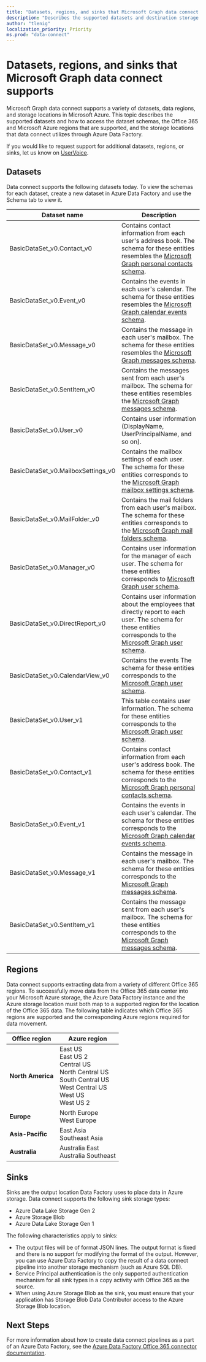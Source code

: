 ```yaml
---
title: "Datasets, regions, and sinks that Microsoft Graph data connect supports"
description: "Describes the supported datasets and destination storage types that can be used with Microsoft Graph data connect."
author: "tlenig"
localization_priority: Priority
ms.prod: "data-connect"
---
```


# Datasets, regions, and sinks that Microsoft Graph data connect supports

Microsoft Graph data connect supports a variety of datasets, data regions, and storage locations in Microsoft Azure. This topic describes the supported datasets and how to access the dataset schemas, the Office 365 and Microsoft Azure regions that are supported, and the storage locations that data connect utilizes through Azure Data Factory.

If you would like to request support for additional datasets, regions, or sinks, let us know on [UserVoice](https://microsoftgraph.uservoice.com/forums/920506-microsoft-graph-feature-requests?category_id=359581).

## Datasets

Data connect supports the following datasets today. To view the schemas for each dataset, create a new dataset in Azure Data Factory and use the Schema tab to view it. 

|Dataset name|Description|
|-------------|-----------|
|BasicDataSet_v0.Contact_v0|Contains contact information from each user's address book. The schema for these entities resembles the [Microsoft Graph personal contacts schema](https://developer.microsoft.com/en-us/graph/docs/api-reference/v1.0/resources/contact).| 
|BasicDataSet_v0.Event_v0|Contains the events in each user's calendar. The schema for these entities resembles the [Microsoft Graph calendar events schema](https://developer.microsoft.com/en-us/graph/docs/api-reference/v1.0/resources/event).| 
|BasicDataSet_v0.Message_v0|Contains the message in each user's mailbox. The schema for these entities resembles the [Microsoft Graph messages schema](https://developer.microsoft.com/en-us/graph/docs/api-reference/v1.0/resources/message).| 
|BasicDataSet_v0.SentItem_v0|Contains the messages sent from each user's mailbox. The schema for these entities resembles the [Microsoft Graph messages schema](https://developer.microsoft.com/en-us/graph/docs/api-reference/v1.0/resources/message).| 
|BasicDataSet_v0.User_v0|Contains user information (DisplayName, UserPrincipalName, and so on).| 
|BasicDataSet_v0.MailboxSettings_v0|Contains the mailbox settings of each user. The schema for these entities corresponds to the [Microsoft Graph mailbox settings schema](https://docs.microsoft.com/en-us/graph/api/resources/mailboxsettings?view=graph-rest-1.0).| 
|BasicDataSet_v0.MailFolder_v0|Contains the mail folders from each user's mailbox. The schema for these entities corresponds to the [Microsoft Graph mail folders schema](https://developer.microsoft.com/en-us/graph/docs/api-reference/v1.0/resources/mailfolder).|
|BasicDataSet_v0.Manager_v0|Contains user information for the manager of each user. The schema for these entities corresponds to [Microsoft Graph user schema](https://developer.microsoft.com/en-us/graph/docs/api-reference/v1.0/resources/user).|
|BasicDataSet_v0.DirectReport_v0|Contains user information about the employees that directly report to each user. The schema for these entities corresponds to the [Microsoft Graph user schema](https://developer.microsoft.com/en-us/graph/docs/api-reference/v1.0/resources/user).|
|BasicDataSet_v0.CalendarView_v0|Contains the events  The schema for these entities corresponds to the [Microsoft Graph user schema](https://developer.microsoft.com/en-us/graph/docs/api-reference/v1.0/resources/events).|
|BasicDataSet_v0.User_v1|This table contains user information. The schema for these entities corresponds to the [Microsoft Graph user schema](https://developer.microsoft.com/en-us/graph/docs/api-reference/v1.0/resources/user).|
|BasicDataSet_v0.Contact_v1|Contains contact information from each user's address book. The schema for these entities corresponds to the [Microsoft Graph personal contacts schema](https://developer.microsoft.com/en-us/graph/docs/api-reference/v1.0/resources/contact).|
|BasicDataSet_v0.Event_v1|Contains the events in each user's calendar. The schema for these entities corresponds to the [Microsoft Graph calendar events schema](https://developer.microsoft.com/en-us/graph/docs/api-reference/v1.0/resources/event).|
|BasicDataSet_v0.Message_v1|Contains the message in each user's mailbox. The schema for these entities corresponds to the [Microsoft Graph messages schema](https://developer.microsoft.com/en-us/graph/docs/api-reference/v1.0/resources/message).|
|BasicDataSet_v0.SentItem_v1|Contains the message sent from each user's mailbox. The schema for these entities corresponds to the [Microsoft Graph messages schema](https://developer.microsoft.com/en-us/graph/docs/api-reference/v1.0/resources/message).|

## Regions

Data connect supports extracting data from a variety of different Office 365 regions. To successfully move data from the Office 365 data center into your Microsoft Azure storage, the Azure Data Factory instance and the Azure storage location must both map to a supported region for the location of the Office 365 data. The following table indicates which Office 365 regions are supported and the corresponding Azure regions required for data movement. 

| Office region                    | Azure region                                |
|----------------------------------|---------------------------------------------|
| **North America**                | East US<br/>East US 2<br/>Central US<br/>North Central US<br/>South Central US<br/>West Central US<br/>West US<br/>West US 2|
| **Europe**                       | North Europe<br/>West Europe|
| **Asia-Pacific**                 | East Asia<br/>Southeast Asia|
| **Australia**                    | Australia East<br/>Australia Southeast|

## Sinks

Sinks are the output location Data Factory uses to place data in Azure storage. Data connect supports the following sink storage types:

- Azure Data Lake Storage Gen 2
- Azure Storage Blob
- Azure Data Lake Storage Gen 1

The following characteristics apply to sinks: 

- The output files will be of format JSON lines. The output format is fixed and there is no support for modifying the format of the output. However, you can use Azure Data Factory to copy the result of a data connect pipeline into another storage mechanism (such as Azure SQL DB).
- Service Principal authentication is the only supported authentication mechanism for all sink types in a copy activity with Office 365 as the source.
- When using Azure Storage Blob as the sink, you must ensure that your application has Storage Blob Data Contributor access to the Azure Storage Blob location.

## Next Steps

For more information about how to create data connect pipelines as a part of an Azure Data Factory, see the [Azure Data Factory Office 365 connector documentation](https://docs.microsoft.com/en-us/azure/data-factory/connector-office-365).  
